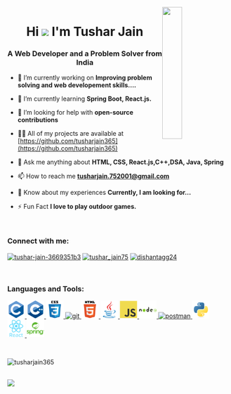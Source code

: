 <br>
<a href="#"><img width="30%" height="300px" align="right"  src="http://studiopixel.in/wp-content/uploads/2017/11/senior-front-end-developer-openings-1.gif" /></a>

<h1 align="center">Hi <img src="https://raw.githubusercontent.com/MartinHeinz/MartinHeinz/master/wave.gif"
                width="30px">  I'm Tushar Jain</h1>
<h3 align="center">A Web Developer and a Problem Solver from India</h3>

- 🔭 I’m currently working on **Improving problem solving and web developement skills....**

- 🌱 I’m currently learning **Spring Boot, React.js.**

- 🤝 I’m looking for help with **open-source contributions**

- 👨‍💻 All of my projects are available at [https://github.com/tusharjain365](https://github.com/tusharjain365)

- 💬 Ask me anything about **HTML, CSS, React.js,C++,DSA, Java, Spring**

- 📫 How to reach me **tusharjain.752001@gmail.com**

- 📄 Know about my experiences **Currently, I am looking for...**
- ⚡ Fun Fact **I love to play outdoor games.**

<br>
<h3 align="left">Connect with me:</h3>
<p align="left">
<a href="https://linkedin.com/in/tushar-jain-3669351b3" target="blank"><img align="center" src="https://raw.githubusercontent.com/rahuldkjain/github-profile-readme-generator/master/src/images/icons/Social/linked-in-alt.svg" alt="tushar-jain-3669351b3" height="30" width="40" /></a>
<a href="https://instagram.com/tushar_jain75" target="blank"><img align="center" src="https://raw.githubusercontent.com/rahuldkjain/github-profile-readme-generator/master/src/images/icons/Social/instagram.svg" alt="tushar_jain75" height="30" width="40" /></a>
<a href="https://leetcode.com/tushar247/" target="blank"><img align="center" src="https://github.com/rahuldkjain/github-profile-readme-generator/blob/master/src/images/icons/Social/leet-code.svg" alt="dishantagg24" height="30" width="40" /></a>
</p>
<br>
<h3 align="left">Languages and Tools:</h3>
<p align="left"><a href="https://www.cprogramming.com/" target="_blank"> <img src="https://raw.githubusercontent.com/devicons/devicon/master/icons/c/c-original.svg" alt="c" width="40" height="40"/> </a>  <a href="https://www.w3schools.com/cpp/" target="_blank"> <img src="https://raw.githubusercontent.com/devicons/devicon/master/icons/cplusplus/cplusplus-original.svg" alt="cplusplus" width="40" height="40"/> </a> <a href="https://www.w3schools.com/css/" target="_blank"> <img src="https://raw.githubusercontent.com/devicons/devicon/master/icons/css3/css3-original-wordmark.svg" alt="css3" width="40" height="40"/> </a> <a href="https://git-scm.com/" target="_blank"> <img src="https://www.vectorlogo.zone/logos/git-scm/git-scm-icon.svg" alt="git" width="40" height="40"/> </a>  <a href="https://www.w3.org/html/" target="_blank"> <img src="https://raw.githubusercontent.com/devicons/devicon/master/icons/html5/html5-original-wordmark.svg" alt="html5" width="40" height="40"/> </a> <a href="https://www.java.com" target="_blank"> <img src="https://raw.githubusercontent.com/devicons/devicon/master/icons/java/java-original.svg" alt="java" width="40" height="40"/> </a> <a href="https://developer.mozilla.org/en-US/docs/Web/JavaScript" target="_blank"> <img src="https://raw.githubusercontent.com/devicons/devicon/master/icons/javascript/javascript-original.svg" alt="javascript" width="40" height="40"/> <a href="https://nodejs.org" target="_blank"> <img src="https://raw.githubusercontent.com/devicons/devicon/master/icons/nodejs/nodejs-original-wordmark.svg" alt="nodejs" width="40" height="40"/> </a> </a> <a href="https://postman.com" target="_blank"> <img src="https://www.vectorlogo.zone/logos/getpostman/getpostman-icon.svg" alt="postman" width="40" height="40"/> </a> <a href="https://www.python.org" target="_blank"> <img src="https://raw.githubusercontent.com/devicons/devicon/master/icons/python/python-original.svg" alt="python" width="40" height="40"/> </a> <a href="https://reactjs.org/" target="_blank"> <img src="https://raw.githubusercontent.com/devicons/devicon/master/icons/react/react-original-wordmark.svg" alt="react" width="40" height="40"/> </a> <a href="https://docs.spring.io/spring-boot/docs/current/reference/html/" target="_blank"> <img src="https://raw.githubusercontent.com/devicons/devicon/master/icons/spring/spring-original-wordmark.svg" alt="spring" width="40" height="40"/> </a></p>
<br>
<p align="left">
  <img  src="https://github-readme-stats.vercel.app/api/top-langs?username=tusharjain365&theme=cobalt&show_icons=true" alt="tusharjain365"/>
</p>
<br>
<!---<img align="center" alt="Code gif" src="https://github.com/chandan-reddy-k/chandan-reddy-k/blob/master/assets/coding-freak.gif" width="100%" /> --->

<img src="https://imgur.com/rilHVxA.png"/>
